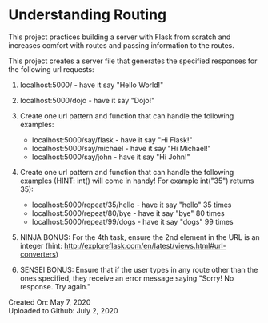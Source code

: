 # Understanding Routing

This project practices building a server with Flask from scratch and increases comfort with routes and passing information to the routes.

This project creates a server file that generates the specified responses for the following url requests:

1. localhost:5000/ - have it say "Hello World!"

2. localhost:5000/dojo - have it say "Dojo!"

3. Create one url pattern and function that can handle the following examples:
    * localhost:5000/say/flask - have it say "Hi Flask!"
    * localhost:5000/say/michael - have it say "Hi Michael!"
    * localhost:5000/say/john - have it say "Hi John!"

4. Create one url pattern and function that can handle the following examples (HINT: int() will come in handy! For example int("35") returns 35):
    * localhost:5000/repeat/35/hello - have it say "hello" 35 times
    * localhost:5000/repeat/80/bye - have it say "bye" 80 times
    * localhost:5000/repeat/99/dogs - have it say "dogs" 99 times

5. NINJA BONUS: For the 4th task, ensure the 2nd element in the URL is an integer (hint: http://exploreflask.com/en/latest/views.html#url-converters)

6. SENSEI BONUS: Ensure that if the user types in any route other than the ones specified, they receive an error message saying "Sorry! No response. Try again."


Created On: May 7, 2020\
Uploaded to Github: July 2, 2020


